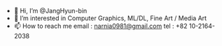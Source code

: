 - 👋 Hi, I’m @JangHyun-bin
- 👀 I’m interested in Computer Graphics, ML/DL, Fine Art / Media Art
- 📫 How to reach me
    email : narnia0981@gmail.com
    tel : +82 10-2164-2038
<!---
JangHyun-bin/JangHyun-bin is a ✨ special ✨ repository because its `README.md` (this file) appears on your GitHub profile.
You can click the Preview link to take a look at your changes.
--->
